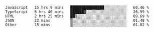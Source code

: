 <!--START_SECTION:waka-->

```text
JavaScript   15 hrs 9 mins   ███████████████░░░░░░░░░░   60.46 %
TypeScript   6 hrs 40 mins   ██████▓░░░░░░░░░░░░░░░░░░   26.59 %
HTML         2 hrs 25 mins   ██▒░░░░░░░░░░░░░░░░░░░░░░   09.69 %
JSON         22 mins         ▒░░░░░░░░░░░░░░░░░░░░░░░░   01.48 %
Other        15 mins         ▒░░░░░░░░░░░░░░░░░░░░░░░░   01.02 %
```

<!--END_SECTION:waka-->
